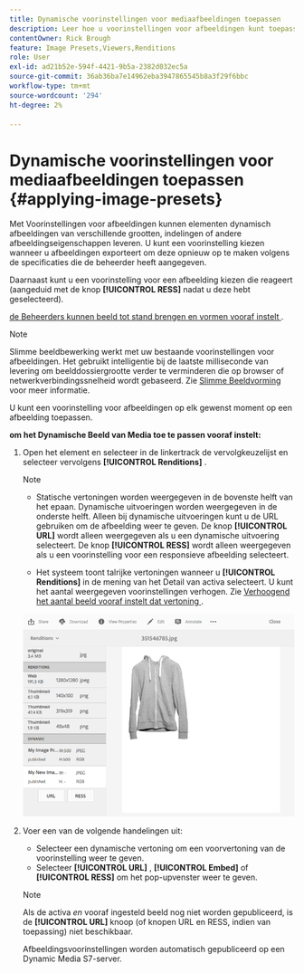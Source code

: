 ```yaml
---
title: Dynamische voorinstellingen voor mediaafbeeldingen toepassen
description: Leer hoe u voorinstellingen voor afbeeldingen kunt toepassen in Dynamische media.
contentOwner: Rick Brough
feature: Image Presets,Viewers,Renditions
role: User
exl-id: ad21b52e-594f-4421-9b5a-2382d032ec5a
source-git-commit: 36ab36ba7e14962eba3947865545b8a3f29f6bbc
workflow-type: tm+mt
source-wordcount: '294'
ht-degree: 2%

---
```


# Dynamische voorinstellingen voor mediaafbeeldingen toepassen {#applying-image-presets}

Met Voorinstellingen voor afbeeldingen kunnen elementen dynamisch afbeeldingen van verschillende grootten, indelingen of andere afbeeldingseigenschappen leveren. U kunt een voorinstelling kiezen wanneer u afbeeldingen exporteert om deze opnieuw op te maken volgens de specificaties die de beheerder heeft aangegeven.

Daarnaast kunt u een voorinstelling voor een afbeelding kiezen die reageert (aangeduid met de knop **[!UICONTROL RESS]** nadat u deze hebt geselecteerd).

[ de Beheerders kunnen beeld tot stand brengen en vormen vooraf instelt ](managing-image-presets.md).

>[!NOTE]
>
>Slimme beeldbewerking werkt met uw bestaande voorinstellingen voor afbeeldingen. Het gebruikt intelligentie bij de laatste milliseconde van levering om beelddossiergrootte verder te verminderen die op browser of netwerkverbindingssnelheid wordt gebaseerd. Zie [ Slimme Beeldvorming ](imaging-faq.md) voor meer informatie.

U kunt een voorinstelling voor afbeeldingen op elk gewenst moment op een afbeelding toepassen.

**om het Dynamische Beeld van Media toe te passen vooraf instelt:**

1. Open het element en selecteer in de linkertrack de vervolgkeuzelijst en selecteer vervolgens **[!UICONTROL Renditions]** .

   >[!NOTE]
   >
   >* Statische vertoningen worden weergegeven in de bovenste helft van het epaan. Dynamische uitvoeringen worden weergegeven in de onderste helft. Alleen bij dynamische uitvoeringen kunt u de URL gebruiken om de afbeelding weer te geven. De knop **[!UICONTROL URL]** wordt alleen weergegeven als u een dynamische uitvoering selecteert. De knop **[!UICONTROL RESS]** wordt alleen weergegeven als u een voorinstelling voor een responsieve afbeelding selecteert.
   >
   >* Het systeem toont talrijke vertoningen wanneer u **[!UICONTROL Renditions]** in de mening van het Detail van activa selecteert. U kunt het aantal weergegeven voorinstellingen verhogen. Zie [ Verhoogend het aantal beeld vooraf instelt dat vertoning ](managing-image-presets.md#increasing-or-decreasing-the-number-of-image-presets-that-display).

   ![ chlimage_1-208 ](assets/chlimage_1-208.png)

1. Voer een van de volgende handelingen uit:

   * Selecteer een dynamische vertoning om een voorvertoning van de voorinstelling weer te geven.
   * Selecteer **[!UICONTROL URL]** , **[!UICONTROL Embed]** of **[!UICONTROL RESS]** om het pop-upvenster weer te geven.

   >[!NOTE]
   >
   >Als de activa *en* vooraf ingesteld beeld nog niet worden gepubliceerd, is de **[!UICONTROL URL]** knoop (of knopen URL en RESS, indien van toepassing) niet beschikbaar.
   >
   >Afbeeldingsvoorinstellingen worden automatisch gepubliceerd op een Dynamic Media S7-server.
